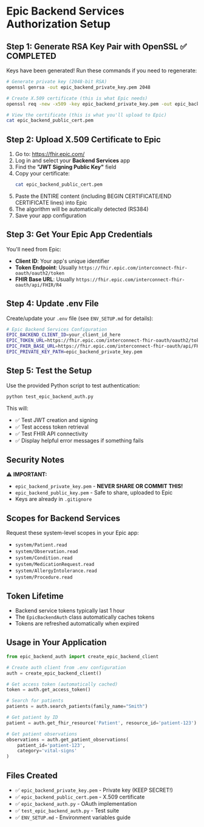 # Epic Backend Services Authorization Setup

## Step 1: Generate RSA Key Pair with OpenSSL ✅ COMPLETED

Keys have been generated! Run these commands if you need to regenerate:

```bash
# Generate private key (2048-bit RSA)
openssl genrsa -out epic_backend_private_key.pem 2048

# Create X.509 certificate (this is what Epic needs)
openssl req -new -x509 -key epic_backend_private_key.pem -out epic_backend_public_cert.pem -days 3650 -subj "/CN=provider-app/O=Healthcare/C=US"

# View the certificate (this is what you'll upload to Epic)
cat epic_backend_public_cert.pem
```

## Step 2: Upload X.509 Certificate to Epic

1. Go to: https://fhir.epic.com/
2. Log in and select your **Backend Services** app
3. Find the **"JWT Signing Public Key"** field
4. Copy your certificate:
   ```bash
   cat epic_backend_public_cert.pem
   ```
5. Paste the ENTIRE content (including BEGIN CERTIFICATE/END CERTIFICATE lines) into Epic
6. The algorithm will be automatically detected (RS384)
7. Save your app configuration

## Step 3: Get Your Epic App Credentials

You'll need from Epic:
- **Client ID**: Your app's unique identifier
- **Token Endpoint**: Usually `https://fhir.epic.com/interconnect-fhir-oauth/oauth2/token`
- **FHIR Base URL**: Usually `https://fhir.epic.com/interconnect-fhir-oauth/api/FHIR/R4`

## Step 4: Update .env File

Create/update your `.env` file (see `ENV_SETUP.md` for details):

```bash
# Epic Backend Services Configuration
EPIC_BACKEND_CLIENT_ID=your_client_id_here
EPIC_TOKEN_URL=https://fhir.epic.com/interconnect-fhir-oauth/oauth2/token
EPIC_FHIR_BASE_URL=https://fhir.epic.com/interconnect-fhir-oauth/api/FHIR/R4
EPIC_PRIVATE_KEY_PATH=epic_backend_private_key.pem
```

## Step 5: Test the Setup

Use the provided Python script to test authentication:
```bash
python test_epic_backend_auth.py
```

This will:
- ✅ Test JWT creation and signing
- ✅ Test access token retrieval
- ✅ Test FHIR API connectivity
- ✅ Display helpful error messages if something fails

## Security Notes

⚠️ **IMPORTANT:**
- `epic_backend_private_key.pem` - **NEVER SHARE OR COMMIT THIS!**
- `epic_backend_public_key.pem` - Safe to share, uploaded to Epic
- Keys are already in `.gitignore`

## Scopes for Backend Services

Request these system-level scopes in your Epic app:
- `system/Patient.read`
- `system/Observation.read`
- `system/Condition.read`
- `system/MedicationRequest.read`
- `system/AllergyIntolerance.read`
- `system/Procedure.read`

## Token Lifetime

- Backend service tokens typically last 1 hour
- The `EpicBackendAuth` class automatically caches tokens
- Tokens are refreshed automatically when expired

## Usage in Your Application

```python
from epic_backend_auth import create_epic_backend_client

# Create auth client from .env configuration
auth = create_epic_backend_client()

# Get access token (automatically cached)
token = auth.get_access_token()

# Search for patients
patients = auth.search_patients(family_name="Smith")

# Get patient by ID
patient = auth.get_fhir_resource('Patient', resource_id='patient-123')

# Get patient observations
observations = auth.get_patient_observations(
    patient_id='patient-123',
    category='vital-signs'
)
```

## Files Created

- ✅ `epic_backend_private_key.pem` - Private key (KEEP SECRET!)
- ✅ `epic_backend_public_cert.pem` - X.509 certificate
- ✅ `epic_backend_auth.py` - OAuth implementation
- ✅ `test_epic_backend_auth.py` - Test suite
- ✅ `ENV_SETUP.md` - Environment variables guide
